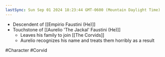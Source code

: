 ```yaml
---
lastSync: Sun Sep 01 2024 18:23:44 GMT-0600 (Mountain Daylight Time)
---
```

- Descendent of [[Empirio Faustini (He)]]
- Touchstone of [[Aurelio 'The Jackal' Faustini (He)]]
	- Leaves his family to join [[The Corvids]]
	- Aurelio recognizes his name and treats them horribly as a result






#Character  #Corvid 